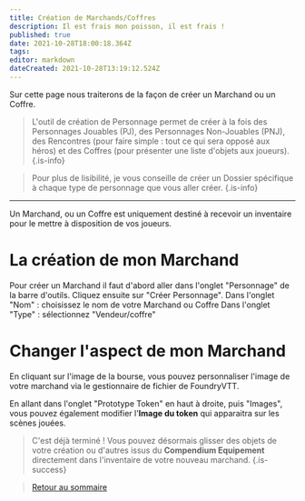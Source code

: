 ```yaml
---
title: Création de Marchands/Coffres
description: Il est frais mon poisson, il est frais !
published: true
date: 2021-10-28T18:00:18.364Z
tags: 
editor: markdown
dateCreated: 2021-10-28T13:19:12.524Z
---
```


Sur cette page nous traiterons de la façon de créer un Marchand ou un Coffre.


> L'outil de création de Personnage permet de créer à la fois des Personnages Jouables (PJ), des Personnages Non-Jouables (PNJ), des Rencontres (pour faire simple : tout ce qui sera opposé aux héros) et des Coffres (pour présenter une liste d'objets aux joueurs).
{.is-info}

> Pour plus de lisibilité, je vous conseille de créer un Dossier spécifique à chaque type de personnage que vous aller créer.
{.is-info}
---
Un Marchand, ou un Coffre est uniquement destiné à recevoir un inventaire pour le mettre à disposition de vos joueurs.

# La création de mon Marchand

Pour créer un Marchand il faut d'abord aller dans l'onglet "Personnage" de la barre d'outils. 
Cliquez ensuite sur "Créer Personnage".
Dans l'onglet "Nom" : choisissez le nom de votre Marchand ou Coffre
Dans l'onglet "Type" : sélectionnez "Vendeur/coffre"

# Changer l'aspect de mon Marchand

En cliquant sur l'image de la bourse, vous pouvez personnaliser l'image de votre marchand via le gestionnaire de fichier de FoundryVTT.

En allant dans l'onglet "Prototype Token" en haut à droite, puis "Images", vous pouvez également modifier l'**Image du token** qui apparaitra sur les scènes jouées.

>C'est déjà terminé ! 
Vous pouvez désormais glisser des objets de votre création ou d'autres issus du **Compendium Equipement** directement dans l'inventaire de votre nouveau marchand.
{.is-success}


> [Retour au sommaire](/fr/systemes/fr-chrooubliees)
